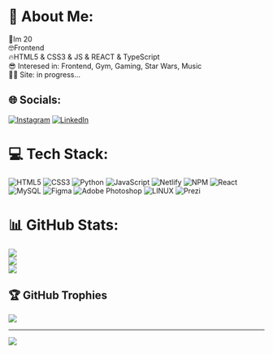 # 💫 About Me:
🎂Im 20<br>🤓Frontend<br>🔥HTML5 & CSS3 & JS & REACT & TypeScript<br>😎 Interesed in: Frontend, Gym, Gaming, Star Wars, Music<br>🧑‍🚀 Site: in progress...<br>


## 🌐 Socials:
[![Instagram](https://img.shields.io/badge/Instagram-%23E4405F.svg?logo=Instagram&logoColor=white)](https://instagram.com/moreweeedd) [![LinkedIn](https://img.shields.io/badge/LinkedIn-%230077B5.svg?logo=linkedin&logoColor=white)](https://linkedin.com/in/mstrojny) 

# 💻 Tech Stack:
![HTML5](https://img.shields.io/badge/html5-%23E34F26.svg?style=for-the-badge&logo=html5&logoColor=white) ![CSS3](https://img.shields.io/badge/css3-%231572B6.svg?style=for-the-badge&logo=css3&logoColor=white) ![Python](https://img.shields.io/badge/python-3670A0?style=for-the-badge&logo=python&logoColor=ffdd54) ![JavaScript](https://img.shields.io/badge/javascript-%23323330.svg?style=for-the-badge&logo=javascript&logoColor=%23F7DF1E) ![Netlify](https://img.shields.io/badge/netlify-%23000000.svg?style=for-the-badge&logo=netlify&logoColor=#00C7B7) ![NPM](https://img.shields.io/badge/NPM-%23000000.svg?style=for-the-badge&logo=npm&logoColor=white) ![React](https://img.shields.io/badge/react-%2320232a.svg?style=for-the-badge&logo=react&logoColor=%2361DAFB) ![MySQL](https://img.shields.io/badge/mysql-%2300f.svg?style=for-the-badge&logo=mysql&logoColor=white) 	![Figma](https://img.shields.io/badge/figma-%23F24E1E.svg?style=for-the-badge&logo=figma&logoColor=white) ![Adobe Photoshop](https://img.shields.io/badge/adobephotoshop-%2331A8FF.svg?style=for-the-badge&logo=adobephotoshop&logoColor=white) ![LINUX](https://img.shields.io/badge/Linux-FCC624?style=for-the-badge&logo=linux&logoColor=black) ![Prezi](https://img.shields.io/badge/Prezi-%23000000.svg?style=for-the-badge&logo=Prezi&logoColor=white)
# 📊 GitHub Stats:
![](https://github-readme-stats.vercel.app/api?username=bazylcossac&theme=merko&hide_border=true&include_all_commits=false&count_private=false)<br/>
![](https://github-readme-streak-stats.herokuapp.com/?user=bazylcossac&theme=merko&hide_border=true)<br/>
![](https://github-readme-stats.vercel.app/api/top-langs/?username=bazylcossac&theme=merko&hide_border=true&include_all_commits=false&count_private=false&layout=compact)

## 🏆 GitHub Trophies
![](https://github-profile-trophy.vercel.app/?username=bazylcossac&theme=radical&no-frame=true&no-bg=true&margin-w=4)

---
[![](https://visitcount.itsvg.in/api?id=bazylcossac&icon=1&color=12)](https://visitcount.itsvg.in)

<!-- Proudly created with GPRM ( https://gprm.itsvg.in ) -->
